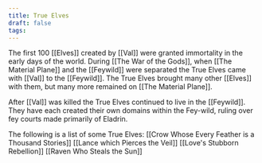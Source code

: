 ```yaml
---
title: True Elves
draft: false
tags:
---
```

 The first 100 [[Elves]] created by [[Val]] were granted immortality in the early days of the world. During [[The War of the Gods]], when [[The Material Plane]] and the [[Feywild]] were separated the True Elves came with [[Val]] to the [[Feywild]]. The True Elves brought many other [[Elves]] with them, but many more remained on [[The Material Plane]]. 

After [[Val]] was killed the True Elves continued to live in the [[Feywild]]. They have each created their own domains within the Fey-wild, ruling over fey courts made primarily of Eladrin. 

The following is a list of some True Elves:
	[[Crow Whose Every Feather is a Thousand Stories]]
	[[Lance which Pierces the Veil]]
	[[Love's Stubborn Rebellion]]
	[[Raven Who Steals the Sun]]